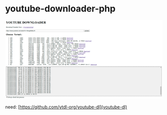# youtube-downloader-php

![screenshot](https://github.com/aviantorichad/youtube-downloader-php/blob/master/ss.png)

need: 
[https://github.com/ytdl-org/youtube-dl](youtube-dl)

